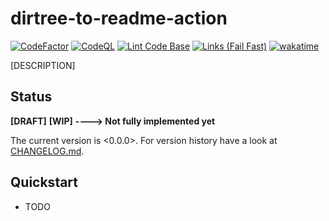 dirtree-to-readme-action
===

[![CodeFactor](https://www.codefactor.io/repository/github/qte77/dirtree-to-readme-action/badge)](https://www.codefactor.io/repository/github/qte77/dirtree-to-readme-action)
[![CodeQL](https://github.com/qte77/dirtree-to-readme-action/actions/workflows/codeql.yml/badge.svg)](https://github.com/qte77/dirtree-to-readme-action/actions/workflows/codeql.yml)
[![Lint Code Base](https://github.com/qte77/dirtree-to-readme-action/actions/workflows/linter.yml/badge.svg)](https://github.com/qte77/dirtree-to-readme-action/actions/workflows/linter.yml)
[![Links (Fail Fast)](https://github.com/qte77/dirtree-to-readme-action/actions/workflows/links-fail-fast.yml/badge.svg)](https://github.com/qte77/dirtree-to-readme-action/actions/workflows/links-fail-fast.yml)
[![wakatime](https://wakatime.com/badge/github/qte77/project/dirtree-to-readme-action.svg)](https://wakatime.com/badge/github/qte77/project/dirtree-to-readme-action)

[DESCRIPTION]

Status
---

**[DRAFT]** **[WIP]** **----> Not fully implemented yet**

The current version is <0.0.0>. For version history have a look at [CHANGELOG.md](./CHANGELOG.md).

Quickstart
---

* TODO <!-- `make run_all` -->

<!--
TOC
---

* [Usage](#usage-)
* [Install](#install-)
* [Reason](#reason-)
* [Purpose](#purpose-)
* [Paradigms](#paradigms-)
* [App Structure](#app-structure-)
* [App Details](#app-details-)
* [TODO](#todo-)
* [Inspirations](#inspirations-)
* [Rescources](#resources-)

Usage [↑](#dirtree-to-readme-action)
---

-->
